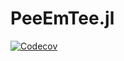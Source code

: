 # PeeEmTee.jl

[![Codecov](https://codecov.io/gh/JonasReubelt/PeeEmTee.jl/branch/main/graph/badge.svg)](https://codecov.io/gh/JonasReubelt/PeeEmTee.jl)
